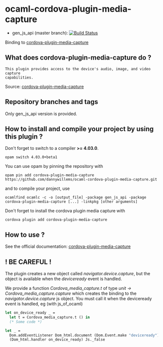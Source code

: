 # ocaml-cordova-plugin-media-capture

* gen_js_api (master branch): [![Build Status](https://travis-ci.org/dannywillems/ocaml-cordova-plugin-media-capture.svg?branch=master)](https://travis-ci.org/dannywillems/ocaml-cordova-plugin-media-capture)

Binding to
[cordova-plugin-media-capture](https://github.com/apache/cordova-plugin-media-capture)

## What does cordova-plugin-media-capture do ?

```
This plugin provides access to the device's audio, image, and video capture
capabilities.
```

Source: [cordova-plugin-media-capture](https://github.com/apache/cordova-plugin-media-capture)

## Repository branches and tags

Only gen_js_api version is provided.

## How to install and compile your project by using this plugin ?

Don't forget to switch to a compiler **>= 4.03.0**.
```Shell
opam switch 4.03.0+beta1
```

You can use opam by pinning the repository with
```Shell
opam pin add cordova-plugin-media-capture https://github.com/dannywillems/ocaml-cordova-plugin-media-capture.git
```

and to compile your project, use
```Shell
ocamlfind ocamlc -c -o [output_file] -package gen_js_api -package cordova-plugin-media-capture [...] -linkpkg [other arguments]
```

Don't forget to install the cordova plugin media capture with
```Shell
cordova plugin add cordova-plugin-media-capture
```

## How to use ?

See the official documentation:
[cordova-plugin-media-capture](https://github.com/apache/cordova-plugin-media-capture)

## ! BE CAREFUL !

The plugin creates a new object called *navigator.device.capture*, but the object is
available when the *deviceready* event is handled.

We provide a function *Cordova_media_capture.t* of type *unit -> Cordova_media_capture.capture* which creates the
binding to the *navigator.device.capture* js object. You must call it when the deviceready
event is handled, eg (with js_of_ocaml)

```OCaml
let on_device_ready _ =
  let t = Cordova_media_capture.t () in
  (* Some code *)

let _ =
  Dom.addEventListener Dom_html.document (Dom.Event.make "deviceready")
  (Dom_html.handler on_device_ready) Js._false
```
